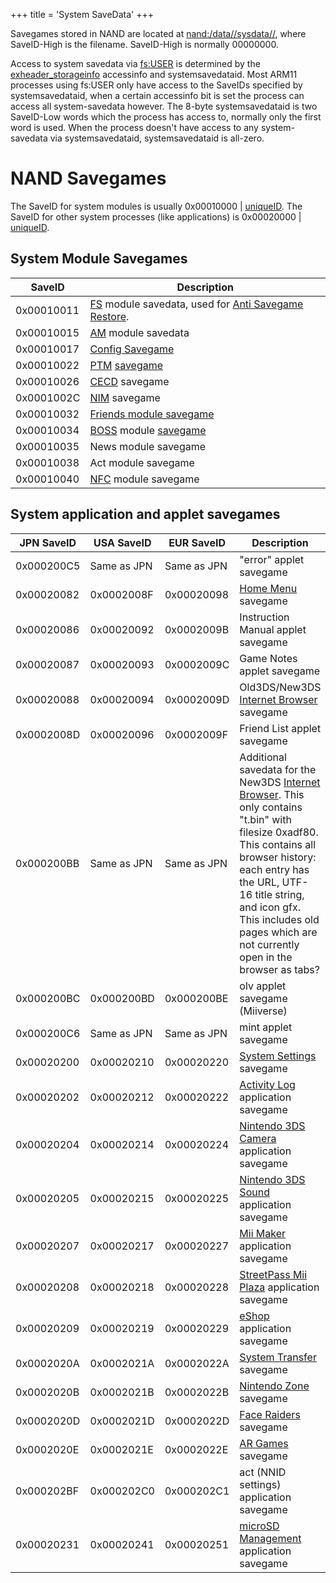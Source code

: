 +++
title = 'System SaveData'
+++

Savegames stored in NAND are located at
[nand:/data/<ID0>/sysdata/<SaveID-Low>/<SaveID-High>](Flash_Filesystem "wikilink"),
where SaveID-High is the filename. SaveID-High is normally 00000000.

Access to system savedata via [fs:USER](Filesystem_services "wikilink")
is determined by the [exheader_storageinfo](NCCH#cxi "wikilink")
accessinfo and systemsavedataid. Most ARM11 processes using fs:USER only
have access to the SaveIDs specified by systemsavedataid, when a certain
accessinfo bit is set the process can access all system-savedata
however. The 8-byte systemsavedataid is two SaveID-Low words which the
process has access to, normally only the first word is used. When the
process doesn't have access to any system-savedata via systemsavedataid,
systemsavedataid is all-zero.

# NAND Savegames

The SaveID for system modules is usually 0x00010000 \|
[uniqueID](Titles "wikilink"). The SaveID for other system processes
(like applications) is 0x00020000 \| [uniqueID](Titles "wikilink").

## System Module Savegames

| SaveID     | Description                                                                                                               |
|------------|---------------------------------------------------------------------------------------------------------------------------|
| 0x00010011 | [FS](Filesystem_services "wikilink") module savedata, used for [Anti Savegame Restore](Anti_Savegame_Restore "wikilink"). |
| 0x00010015 | [AM](Application_Manager_Services "wikilink") module savedata                                                             |
| 0x00010017 | [Config Savegame](Config_Savegame "wikilink")                                                                             |
| 0x00010022 | [PTM](PTM "wikilink") [savegame](PTM_Savegame "wikilink")                                                                 |
| 0x00010026 | [CECD](StreetPass "wikilink") savegame                                                                                    |
| 0x0001002C | [NIM](NIM_Services "wikilink") savegame                                                                                   |
| 0x00010032 | [Friends module savegame](FRD_Savegame "wikilink")                                                                        |
| 0x00010034 | [BOSS](SpotPass "wikilink") module [savegame](BOSS_Savegame "wikilink")                                                   |
| 0x00010035 | News module savegame                                                                                                      |
| 0x00010038 | Act module savegame                                                                                                       |
| 0x00010040 | [NFC](NFC_Services "wikilink") module savegame                                                                            |

## System application and applet savegames

| JPN SaveID | USA SaveID  | EUR SaveID  | Description                                                                                                                                                                                                                                                                                                      |
|------------|-------------|-------------|------------------------------------------------------------------------------------------------------------------------------------------------------------------------------------------------------------------------------------------------------------------------------------------------------------------|
| 0x000200C5 | Same as JPN | Same as JPN | "error" applet savegame                                                                                                                                                                                                                                                                                          |
| 0x00020082 | 0x0002008F  | 0x00020098  | [Home Menu](Home_Menu "wikilink") savegame                                                                                                                                                                                                                                                                       |
| 0x00020086 | 0x00020092  | 0x0002009B  | Instruction Manual applet savegame                                                                                                                                                                                                                                                                               |
| 0x00020087 | 0x00020093  | 0x0002009C  | Game Notes applet savegame                                                                                                                                                                                                                                                                                       |
| 0x00020088 | 0x00020094  | 0x0002009D  | Old3DS/New3DS [Internet Browser](Internet_Browser "wikilink") savegame                                                                                                                                                                                                                                           |
| 0x0002008D | 0x00020096  | 0x0002009F  | Friend List applet savegame                                                                                                                                                                                                                                                                                      |
| 0x000200BB | Same as JPN | Same as JPN | Additional savedata for the New3DS [Internet Browser](Internet_Browser "wikilink"). This only contains "t.bin" with filesize 0xadf80. This contains all browser history: each entry has the URL, UTF-16 title string, and icon gfx. This includes old pages which are not currently open in the browser as tabs? |
| 0x000200BC | 0x000200BD  | 0x000200BE  | olv applet savegame (Miiverse)                                                                                                                                                                                                                                                                                   |
| 0x000200C6 | Same as JPN | Same as JPN | mint applet savegame                                                                                                                                                                                                                                                                                             |
| 0x00020200 | 0x00020210  | 0x00020220  | [System Settings](System_Settings "wikilink") savegame                                                                                                                                                                                                                                                           |
| 0x00020202 | 0x00020212  | 0x00020222  | [Activity Log](Activity_Log "wikilink") application savegame                                                                                                                                                                                                                                                     |
| 0x00020204 | 0x00020214  | 0x00020224  | [Nintendo 3DS Camera](Nintendo_3DS_Camera "wikilink") application savegame                                                                                                                                                                                                                                       |
| 0x00020205 | 0x00020215  | 0x00020225  | [Nintendo 3DS Sound](Nintendo_3DS_Sound "wikilink") application savegame                                                                                                                                                                                                                                         |
| 0x00020207 | 0x00020217  | 0x00020227  | [Mii Maker](Mii_Maker "wikilink") application savegame                                                                                                                                                                                                                                                           |
| 0x00020208 | 0x00020218  | 0x00020228  | [StreetPass Mii Plaza](StreetPass_Mii_Plaza "wikilink") application savegame                                                                                                                                                                                                                                     |
| 0x00020209 | 0x00020219  | 0x00020229  | [eShop](eShop "wikilink") application savegame                                                                                                                                                                                                                                                                   |
| 0x0002020A | 0x0002021A  | 0x0002022A  | [System Transfer](System_Transfer "wikilink") savegame                                                                                                                                                                                                                                                           |
| 0x0002020B | 0x0002021B  | 0x0002022B  | [Nintendo Zone](Nintendo_Zone "wikilink") savegame                                                                                                                                                                                                                                                               |
| 0x0002020D | 0x0002021D  | 0x0002022D  | [Face Raiders](Face_Raiders "wikilink") savegame                                                                                                                                                                                                                                                                 |
| 0x0002020E | 0x0002021E  | 0x0002022E  | [AR Games](AR_Games "wikilink") savegame                                                                                                                                                                                                                                                                         |
| 0x000202BF | 0x000202C0  | 0x000202C1  | act (NNID settings) application savegame                                                                                                                                                                                                                                                                         |
| 0x00020231 | 0x00020241  | 0x00020251  | [microSD Management](microSD_Management "wikilink") application savegame                                                                                                                                                                                                                                         |
